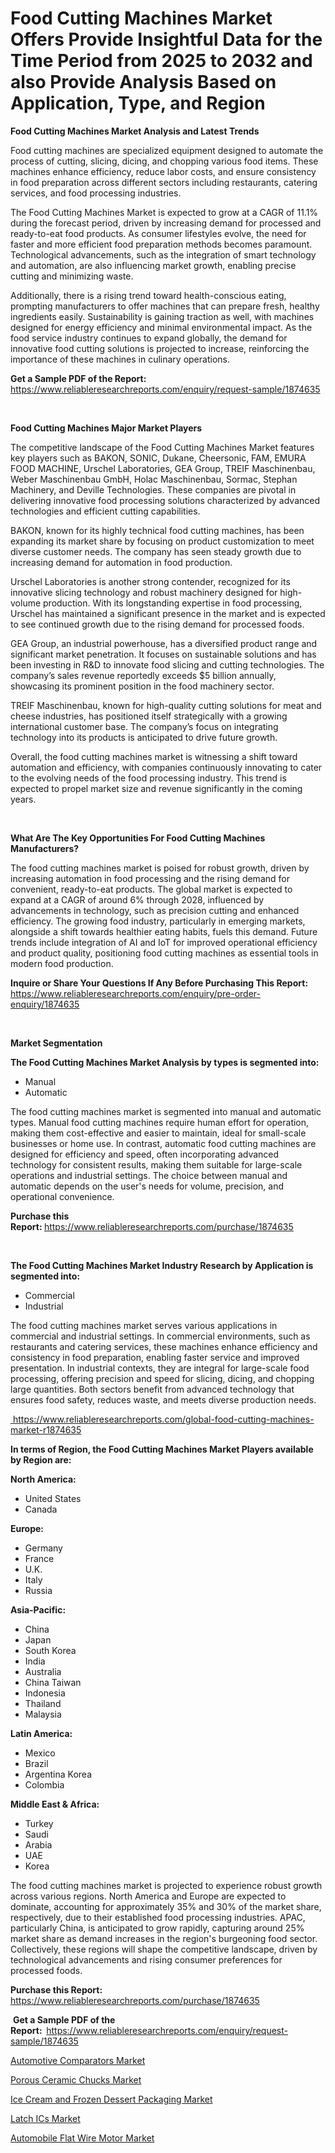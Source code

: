 <p><h1>Food Cutting Machines Market Offers Provide Insightful Data for the Time Period from 2025 to 2032 and also Provide Analysis Based on Application, Type, and Region</h1></p><p><strong>Food Cutting Machines Market Analysis and Latest Trends</strong></p>
<p><p>Food cutting machines are specialized equipment designed to automate the process of cutting, slicing, dicing, and chopping various food items. These machines enhance efficiency, reduce labor costs, and ensure consistency in food preparation across different sectors including restaurants, catering services, and food processing industries.</p><p>The Food Cutting Machines Market is expected to grow at a CAGR of 11.1% during the forecast period, driven by increasing demand for processed and ready-to-eat food products. As consumer lifestyles evolve, the need for faster and more efficient food preparation methods becomes paramount. Technological advancements, such as the integration of smart technology and automation, are also influencing market growth, enabling precise cutting and minimizing waste.</p><p>Additionally, there is a rising trend toward health-conscious eating, prompting manufacturers to offer machines that can prepare fresh, healthy ingredients easily. Sustainability is gaining traction as well, with machines designed for energy efficiency and minimal environmental impact. As the food service industry continues to expand globally, the demand for innovative food cutting solutions is projected to increase, reinforcing the importance of these machines in culinary operations.</p></p>
<p><strong>Get a Sample PDF of the Report:&nbsp;</strong> <a href="https://www.reliableresearchreports.com/enquiry/request-sample/1874635?utm_campaign=10&utm_medium=2&utm_source=Github&utm_content=ia&utm_term=28022025&utm_id=food-cutting-machines">https://www.reliableresearchreports.com/enquiry/request-sample/1874635</a></p>
<p>&nbsp;</p>
<p><strong>Food Cutting Machines Major Market Players</strong></p>
<p><p>The competitive landscape of the Food Cutting Machines Market features key players such as BAKON, SONIC, Dukane, Cheersonic, FAM, EMURA FOOD MACHINE, Urschel Laboratories, GEA Group, TREIF Maschinenbau, Weber Maschinenbau GmbH, Holac Maschinenbau, Sormac, Stephan Machinery, and Deville Technologies. These companies are pivotal in delivering innovative food processing solutions characterized by advanced technologies and efficient cutting capabilities.</p><p>BAKON, known for its highly technical food cutting machines, has been expanding its market share by focusing on product customization to meet diverse customer needs. The company has seen steady growth due to increasing demand for automation in food production.</p><p>Urschel Laboratories is another strong contender, recognized for its innovative slicing technology and robust machinery designed for high-volume production. With its longstanding expertise in food processing, Urschel has maintained a significant presence in the market and is expected to see continued growth due to the rising demand for processed foods.</p><p>GEA Group, an industrial powerhouse, has a diversified product range and significant market penetration. It focuses on sustainable solutions and has been investing in R&D to innovate food slicing and cutting technologies. The company’s sales revenue reportedly exceeds $5 billion annually, showcasing its prominent position in the food machinery sector.</p><p>TREIF Maschinenbau, known for high-quality cutting solutions for meat and cheese industries, has positioned itself strategically with a growing international customer base. The company’s focus on integrating technology into its products is anticipated to drive future growth.</p><p>Overall, the food cutting machines market is witnessing a shift toward automation and efficiency, with companies continuously innovating to cater to the evolving needs of the food processing industry. This trend is expected to propel market size and revenue significantly in the coming years.</p></p>
<p>&nbsp;</p>
<p><strong>What Are The Key Opportunities For Food Cutting Machines Manufacturers?</strong></p>
<p><p>The food cutting machines market is poised for robust growth, driven by increasing automation in food processing and the rising demand for convenient, ready-to-eat products. The global market is expected to expand at a CAGR of around 6% through 2028, influenced by advancements in technology, such as precision cutting and enhanced efficiency. The growing food industry, particularly in emerging markets, alongside a shift towards healthier eating habits, fuels this demand. Future trends include integration of AI and IoT for improved operational efficiency and product quality, positioning food cutting machines as essential tools in modern food production.</p></p>
<p><strong>Inquire or Share Your Questions If Any Before Purchasing This Report:</strong> <a href="https://www.reliableresearchreports.com/enquiry/pre-order-enquiry/1874635?utm_campaign=10&utm_medium=2&utm_source=Github&utm_content=ia&utm_term=28022025&utm_id=food-cutting-machines">https://www.reliableresearchreports.com/enquiry/pre-order-enquiry/1874635</a></p>
<p>&nbsp;</p>
<p><strong>Market Segmentation</strong></p>
<p><strong>The Food Cutting Machines Market Analysis by types is segmented into:</strong></p>
<p><ul><li>Manual</li><li>Automatic</li></ul></p>
<p><p>The food cutting machines market is segmented into manual and automatic types. Manual food cutting machines require human effort for operation, making them cost-effective and easier to maintain, ideal for small-scale businesses or home use. In contrast, automatic food cutting machines are designed for efficiency and speed, often incorporating advanced technology for consistent results, making them suitable for large-scale operations and industrial settings. The choice between manual and automatic depends on the user's needs for volume, precision, and operational convenience.</p></p>
<p><strong>Purchase this Report:&nbsp;</strong><a href="https://www.reliableresearchreports.com/purchase/1874635?utm_campaign=10&utm_medium=2&utm_source=Github&utm_content=ia&utm_term=28022025&utm_id=food-cutting-machines">https://www.reliableresearchreports.com/purchase/1874635</a></p>
<p>&nbsp;</p>
<p><strong>The Food Cutting Machines Market Industry Research by Application is segmented into:</strong></p>
<p><ul><li>Commercial</li><li>Industrial</li></ul></p>
<p><p>The food cutting machines market serves various applications in commercial and industrial settings. In commercial environments, such as restaurants and catering services, these machines enhance efficiency and consistency in food preparation, enabling faster service and improved presentation. In industrial contexts, they are integral for large-scale food processing, offering precision and speed for slicing, dicing, and chopping large quantities. Both sectors benefit from advanced technology that ensures food safety, reduces waste, and meets diverse production needs.</p></p>
<p><a href="https://www.reliableresearchreports.com/global-food-cutting-machines-market-r1874635?utm_campaign=10&utm_medium=2&utm_source=Github&utm_content=ia&utm_term=28022025&utm_id=food-cutting-machines">&nbsp;https://www.reliableresearchreports.com/global-food-cutting-machines-market-r1874635</a></p>
<p><strong>In terms of Region, the Food Cutting Machines Market Players available by Region are:</strong></p>
<p>
    <p> <strong> North America: </strong>
        <ul>
            <li>United States</li>
            <li>Canada</li>
        </ul>
        </p> 
    <p> <strong> Europe: </strong>
        <ul>
            <li>Germany</li>
            <li>France</li>
            <li>U.K.</li>
            <li>Italy</li>
            <li>Russia</li>
        </ul>
        </p> 
    <p> <strong> Asia-Pacific: </strong>
        <ul>
            <li>China</li>
            <li>Japan</li>
            <li>South Korea</li>
            <li>India</li>
            <li>Australia</li>
            <li>China Taiwan</li>
            <li>Indonesia</li>
            <li>Thailand</li>
            <li>Malaysia</li>
        </ul>
        </p> 
    <p> <strong> Latin America: </strong>
        <ul>
            <li>Mexico</li>
            <li>Brazil</li>
            <li>Argentina Korea</li>
            <li>Colombia</li>
        </ul>
        </p> 
    <p> <strong> Middle East & Africa: </strong>
        <ul>
            <li>Turkey</li>
            <li>Saudi</li>
            <li>Arabia</li>
            <li>UAE</li>
            <li>Korea</li>
        </ul>
    </p>
    </p>
<p><p>The food cutting machines market is projected to experience robust growth across various regions. North America and Europe are expected to dominate, accounting for approximately 35% and 30% of the market share, respectively, due to their established food processing industries. APAC, particularly China, is anticipated to grow rapidly, capturing around 25% market share as demand increases in the region's burgeoning food sector. Collectively, these regions will shape the competitive landscape, driven by technological advancements and rising consumer preferences for processed foods.</p></p>
<p><strong>Purchase this Report: </strong><a href="https://www.reliableresearchreports.com/purchase/1874635?utm_campaign=10&utm_medium=2&utm_source=Github&utm_content=ia&utm_term=28022025&utm_id=food-cutting-machines">https://www.reliableresearchreports.com/purchase/1874635</a></p>
<p>&nbsp;<strong>Get a Sample PDF of the Report:&nbsp;&nbsp;</strong><a href="https://www.reliableresearchreports.com/enquiry/request-sample/1874635?utm_campaign=10&utm_medium=2&utm_source=Github&utm_content=ia&utm_term=28022025&utm_id=food-cutting-machines">https://www.reliableresearchreports.com/enquiry/request-sample/1874635</a></p>
<p><strong></strong></p>
<p><p><a href="https://github.com/dailyspunj47/Market-Research-Report-List-1/blob/main/automotive-comparators-market.md?utm_campaign=10&utm_medium=2&utm_source=Github&utm_content=ia&utm_term=28022025&utm_id=food-cutting-machines">Automotive Comparators Market</a></p><p><a href="https://github.com/ajayanhaizan/Market-Research-Report-List-1/blob/main/porous-ceramic-chucks-market.md?utm_campaign=10&utm_medium=2&utm_source=Github&utm_content=ia&utm_term=28022025&utm_id=food-cutting-machines">Porous Ceramic Chucks Market</a></p><p><a href="https://github.com/biyajausenik/Market-Research-Report-List-1/blob/main/ice-cream-and-frozen-dessert-packaging-market.md?utm_campaign=10&utm_medium=2&utm_source=Github&utm_content=ia&utm_term=28022025&utm_id=food-cutting-machines">Ice Cream and Frozen Dessert Packaging Market</a></p><p><a href="https://github.com/momossidram/Market-Research-Report-List-1/blob/main/latch-ics-market.md?utm_campaign=10&utm_medium=2&utm_source=Github&utm_content=ia&utm_term=28022025&utm_id=food-cutting-machines">Latch ICs Market</a></p><p><a href="https://github.com/muvdibezuh/Market-Research-Report-List-1/blob/main/automobile-flat-wire-motor-market.md?utm_campaign=10&utm_medium=2&utm_source=Github&utm_content=ia&utm_term=28022025&utm_id=food-cutting-machines">Automobile Flat Wire Motor Market</a></p></p>